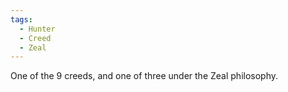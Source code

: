 ```yaml
---
tags:
  - Hunter
  - Creed
  - Zeal
---
```

One of the 9 creeds, and one of three under the Zeal philosophy.